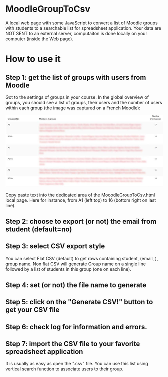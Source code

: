 # MoodleGroupToCsv
A local web page with some JavaScript to convert a list of Moodle groups with students to a searchable list for spreadsheet application.
Your data are NOT SENT to an external server, computaiton is done locally on your computer (inside the Web page).

# How to use it
## Step 1: get the list of groups with users from Moodle

Got to the settings of groups in your course. In the global overview of groups, you should see a list of groups, their users and the number of users within each group (the image was captured on a French Moodle):

![Moodle groups](ListOfGroups.jpg)

Copy paste text into the dedicated area of the MooodleGroupToCsv.html local page. Here for instance, from A1 (left top) to 16 (bottom right on last line).

## Step 2: choose to export (or not) the email from student (default=no)

## Step 3: select CSV export style

You can select Flat CSV (default) to get rows containing student, (email, ), group name. Non flat CSV will generate Group name on a single line followed by a list of students in this group (one on each line).

## Step 4: set (or not) the file name to generate

## Step 5: click on the "Generate CSV!" button to get your CSV file

## Step 6: check log for information and errors.

## Step 7: import the CSV file to your favorite spreadsheet application

It is usually as easy as open the ".csv" file. You can use this list using vertical search function to associate users to their group.
